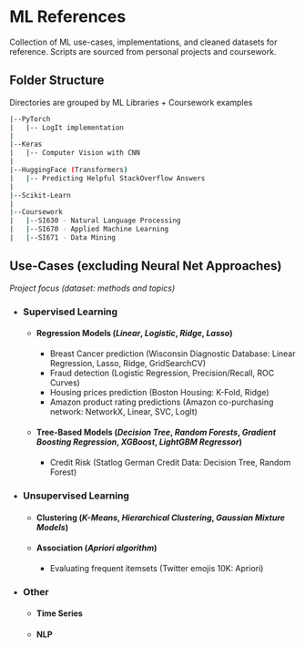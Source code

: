 # ML References

Collection of ML use-cases, implementations, and cleaned datasets for reference. Scripts are sourced from personal projects and coursework.

## Folder Structure

Directories are grouped by ML Libraries + Coursework examples

```bash
|--PyTorch
|   |-- LogIt implementation
|
|--Keras
|   |-- Computer Vision with CNN
|
|--HuggingFace (Transformers)
|   |-- Predicting Helpful StackOverflow Answers
|
|--Scikit-Learn
|
|--Coursework
|   |--SI630 - Natural Language Processing
|   |--SI670 - Applied Machine Learning
|   |--SI671 - Data Mining
```


## Use-Cases (excluding Neural Net Approaches)

_Project focus (dataset: methods and topics)_

- ### Supervised Learning
    - #### Regression Models (_Linear_, _Logistic_, _Ridge_, _Lasso_)
        - Breast Cancer prediction (Wisconsin Diagnostic Database: Linear Regression, Lasso, Ridge, GridSearchCV)
        - Fraud detection (Logistic Regression, Precision/Recall, ROC Curves)
        - Housing prices prediction (Boston Housing: K-Fold, Ridge)
        - Amazon product rating predictions (Amazon co-purchasing network: NetworkX, Linear, SVC, LogIt)
    - #### Tree-Based Models (_Decision Tree_, _Random Forests_, _Gradient Boosting Regression_, _XGBoost_, _LightGBM Regressor_)
        - Credit Risk (Statlog German Credit Data: Decision Tree, Random Forest)
- ### Unsupervised Learning
    - #### Clustering (_K-Means_, _Hierarchical Clustering_, _Gaussian Mixture Models_)
    - #### Association (_Apriori algorithm_)
        - Evaluating frequent itemsets (Twitter emojis 10K: Apriori)

- ### Other
    - #### Time Series
    - #### NLP
